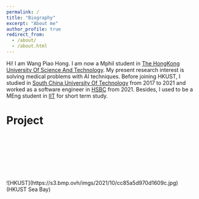 ```yaml
---
permalink: /
title: "Biography"
excerpt: "About me"
author_profile: true
redirect_from: 
  - /about/
  - /about.html
---
```


Hi! I am Wang Piao Hong.
I am now a Mphil student in [The HongKong University Of Science And Technology](https://hkust.edu.hk/zh-hans). My present research interest is solving medical problems with AI techniques.
Before joining HKUST, I studied in [South China University Of Technology](https://www.scut.edu.cn/en/) from 2017 to 2021 and worked as a software engineer in [HSBC](https://www.hsbc.com/) from 2021.
Besides, I used to be a MEng student in [IIT](https://www.iit.edu/) for short term study.

# Project
<br />
<br />
<br />
<br />
<br />
<br />
<br />
![HKUST](https://s3.bmp.ovh/imgs/2021/10/cc85a5d970d1609c.jpg)
(HKUST Sea Bay)

